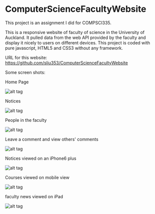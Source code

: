 # ComputerScienceFacultyWebsite

This project is an assignment I did for COMPSCI335.

This is a responsive website of faculty of science in the University of Auckland. It pulled data from the web API provided by the faculty and 
display it nicely to users on different devices. This project is coded with pure javascript, HTML5 and CSS3 without any framework.

URL for this website: https://github.com/sliu353/ComputerScienceFacultyWebsite

Some screen shots: 

Home Page

![alt tag](https://github.com/sliu353/ComputerScienceFacultyWebsite/blob/master/HomePage.PNG)

Notices

![alt tag](https://github.com/sliu353/ComputerScienceFacultyWebsite/blob/master/NoticesPage.PNG)

People in the faculty

![alt tag](https://github.com/sliu353/ComputerScienceFacultyWebsite/blob/master/PeoplePage.PNG)

Leave a comment and view others' comments

![alt tag](https://github.com/sliu353/ComputerScienceFacultyWebsite/blob/master/Comment.PNG)

Notices viewed on an iPhone6 plus

![alt tag](https://github.com/sliu353/ComputerScienceFacultyWebsite/blob/master/NoticesPageOnIPhone6Plus.PNG)

Courses viewed on mobile view

![alt tag](https://github.com/sliu353/ComputerScienceFacultyWebsite/blob/master/CoursesPage.PNG)

faculty news viewed on iPad

![alt tag](https://github.com/sliu353/ComputerScienceFacultyWebsite/blob/master/NewsOnIPad.PNG)
